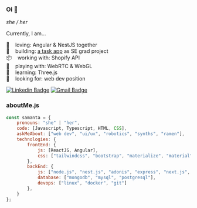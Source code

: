 ### Oi 👋

*she / her*<br>

Currently, I am...

💜 &nbsp;&nbsp; loving: Angular & NestJS together <br>
🤖 &nbsp;&nbsp; building: [a task app](https://github.com/samantafluture/clever-front) as SE grad project <br>
📦 &nbsp;&nbsp; working with: Shopify API <br>
🏀 &nbsp;&nbsp; playing with: WebRTC & WebGL <br>
🚀 &nbsp;&nbsp; learning: Three.js <br>
🔎 &nbsp;&nbsp; looking for: web dev position <br>

[![Linkedin Badge](https://img.shields.io/badge/-Samanta%20Fluture-6633cc?style=flat-square&logo=Linkedin&logoColor=white&link=https://www.linkedin.com/in/samantafluture/)](https://www.linkedin.com/in/samantafluture/) 
[![Gmail Badge](https://img.shields.io/badge/-samantafluture@gmail.com-6633cc?style=flat-square&logo=Gmail&logoColor=white&link=mailto:samantafluture@gmail.com)](mailto:samantafluture@gmail.com)

### aboutMe.js

```javascript
const samanta = {
    pronouns: "she" | "her",
    code: [Javascript, Typescript, HTML, CSS],
    askMeAbout: ["web dev", "ui/ux", "robotics", "synths", "ramen"],
    technologies: {
        frontEnd: {
            js: [ReactJS, Angular],
            css: ["tailwindcss", "bootstrap", "materialize", "material"]
        },
        backEnd: {
            js: ["node.js", "nest.js", "adonis", "express", "next.js", "graphql"],
            database: ["mongodb", "mysql", "postgresql"],
            devops: ["linux", "docker", "git"]
        },
    }
};
```

